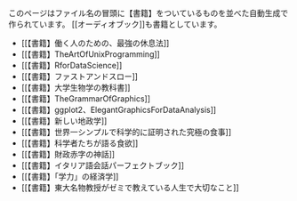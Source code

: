 このページはファイル名の冒頭に【書籍】をついているものを並べた自動生成で作られています。
[[オーディオブック]]も書籍としています。

- [[【書籍】働く人のための、最強の休息法]]
- [[【書籍】TheArtOfUnixProgramming]]
- [[【書籍】RforDataScience]]
- [[【書籍】ファストアンドスロー]]
- [[【書籍】大学生物学の教科書]]
- [[【書籍】TheGrammarOfGraphics]]
- [[【書籍】ggplot2、ElegantGraphicsForDataAnalysis]]
- [[【書籍】新しい地政学]]
- [[【書籍】世界一シンプルで科学的に証明された究極の食事]]
- [[【書籍】科学者たちが語る食欲]]
- [[【書籍】財政赤字の神話]]
- [[【書籍】イタリア語会話パーフェクトブック]]
- [[【書籍】「学力」の経済学]]
- [[【書籍】東大名物教授がゼミで教えている人生で大切なこと]]
